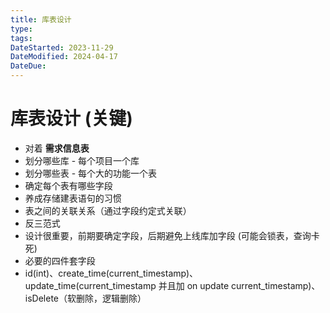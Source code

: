 ```yaml
---
title: 库表设计
type: 
tags: 
DateStarted: 2023-11-29
DateModified: 2024-04-17
DateDue: 
---
```


# 库表设计 (关键)

- 对着 **需求信息表**
- 划分哪些库 - 每个项目一个库
- 划分哪些表 - 每个大的功能一个表
- 确定每个表有哪些字段
- 养成存储建表语句的习惯
- 表之间的关联关系（通过字段约定式关联）
- 反三范式
- 设计很重要，前期要确定字段，后期避免上线库加字段 (可能会锁表，查询卡死)
- 必要的四件套字段
- id(int)、create_time(current_timestamp)、update_time(current_timestamp 并且加 on update current_timestamp)、isDelete（软删除，逻辑删除）
